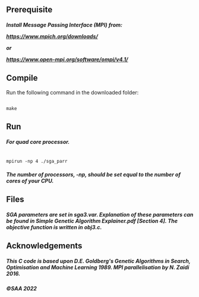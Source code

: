 ## Prerequisite
##### Install Message Passing Interface (MPI) from: <br> <p><p> https://www.mpich.org/downloads/ <p> or <p> https://www.open-mpi.org/software/ompi/v4.1/
## Compile
Run the following command in the downloaded folder:
<pre><code>
make
</code></pre>
## Run
##### For quad core processor.
<pre><code>
mpirun -np 4 ./sga_parr
</code></pre>
##### The number of processors, *-np*, should be set equal to the number of cores of your CPU.
## Files
##### SGA parameters are set in *sga3.var*. Explanation of these parameters can be found in Simple Genetic Algorithm Explainer.pdf [Section 4]. The objective function is written in *obj3.c*.
## Acknowledgements
##### This C code is based upon D.E. Goldberg's Genetic Algorithms in Search, Optimisation and Machine Learning 1989. MPI parallelisation by N. Zaidi 2016.

##### ©SAA 2022
